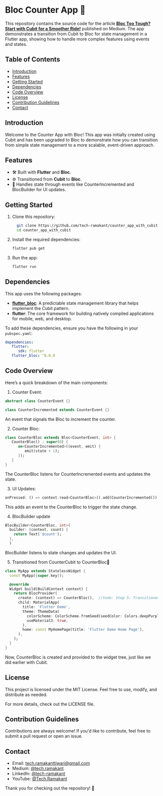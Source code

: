 # Bloc Counter App 🚀

This repository contains the source code for the article **[Bloc Too Tough? Start with Cubit for a Smoother Ride!](https://medium.com/@tech.ramakant/bloc-too-tough-start-with-cubit-for-a-smoother-ride-2a437435d3e5)** published on Medium. The app demonstrates a transition from Cubit to Bloc for state management in a Flutter app, showing how to handle more complex features using events and states.

## Table of Contents
- [Introduction](#introduction)
- [Features](#features)
- [Getting Started](#getting-started)
- [Dependencies](#dependencies)
- [Code Overview](#code-overview)
- [License](#license)
- [Contribution Guidelines](#contribution-guidelines)
- [Contact](#contact)

## Introduction

Welcome to the Counter App with Bloc! This app was initially created using Cubit and has been upgraded to Bloc to demonstrate how you can transition from simple state management to a more scalable, event-driven approach.

## Features
- 🛠 Built with **Flutter** and **Bloc**.
- ⚙️ Transitioned from **Cubit** to **Bloc**.
- 🚀 Handles state through events like CounterIncremented and BlocBuilder for UI updates.

## Getting Started

1. Clone this repository:
    ```bash
      git clone https://github.com/tech-ramakant/counter_app_with_cubit.git
      cd counter_app_with_cubit
    ```

2. Install the required dependencies:
    ```bash
    flutter pub get
    ```

3. Run the app:
    ```bash
    flutter run
    ```

## Dependencies

This app uses the following packages:

- **[flutter_bloc](https://pub.dev/packages/flutter_bloc)**: A predictable state management library that helps implement the Cubit pattern.
- **flutter**: The core framework for building natively compiled applications for mobile, web, and desktop.

To add these dependencies, ensure you have the following in your `pubspec.yaml`:

```yaml
dependencies:
   flutter:
      sdk: flutter
   flutter_bloc: ^8.0.0
```

## Code Overview

Here’s a quick breakdown of the main components:

1. Counter Event:

```dart
abstract class CounterEvent {}

class CounterIncremented extends CounterEvent {}
```
An event that signals the Bloc to increment the counter.

2. Counter Bloc:

```dart
class CounterBloc extends Bloc<CounterEvent, int> {
   CounterBloc() : super(0) {
      on<CounterIncremented>((event, emit) {
         emit(state + 1);
      });
   }
}
```
The CounterBloc listens for CounterIncremented events and updates the state.

3. UI Updates:

```dart
onPressed: () => context.read<CounterBloc>().add(CounterIncremented()),
```
This adds an event to the CounterBloc to trigger the state change.

4. BlocBuilder update

```dart
BlocBuilder<CounterBloc, int>(
  builder: (context, count) {
    return Text('$count');
  },
  )
```
BlocBuilder listens to state changes and updates the UI.

5. Transitioned from CounterCubit to CounterBloc🎉

```dart
class MyApp extends StatelessWidget {
  const MyApp({super.key});

  @override
  Widget build(BuildContext context) {
    return BlocProvider(
      create: (context) => CounterBloc(),  //todo: Step 5: Transitioned from CounterCubit to CounterBloc
      child: MaterialApp(
        title: 'Flutter Demo',
        theme: ThemeData(
          colorScheme: ColorScheme.fromSeed(seedColor: Colors.deepPurple),
          useMaterial3: true,
        ),
        home: const MyHomePage(title: 'Flutter Demo Home Page'),
      ),
    );
  }
}
```
Now, CounterBloc is created and provided to the widget tree, just like we did earlier with Cubit.

## License
This project is licensed under the MIT License. Feel free to use, modify, and distribute as needed.

For more details, check out the LICENSE file.

## Contribution Guidelines
Contributions are always welcome! If you'd like to contribute, feel free to submit a pull request or open an issue.

## Contact
- Email: [tech.ramakanttiwari@gmail.com](mailto:tech.ramakanttiwari@gmail.com)
- Medium: [@tech.ramakant](https://medium.com/@tech.ramakant)
- LinkedIn: [@tech-ramakant](https://www.linkedin.com/in/ramakant-tiwari-593479128)
- YouTube: [@Tech.Ramakant](https://www.youtube.com/@Tech.Ramakant)

Thank you for checking out the repository! 🎉
